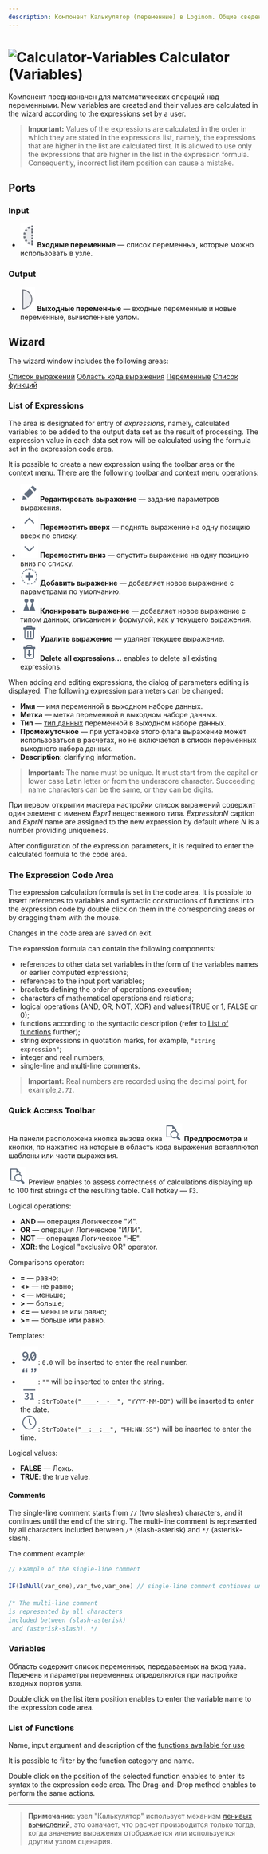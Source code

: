 ```yaml
---
description: Компонент Калькулятор (переменные) в Loginom. Общие сведения. Мастер настройки. Список функций. Переменные. Области окна настройки. Пример.
---
```

# ![Calculator-Variables](./../../images/icons/components/calc-variables_default.svg) Calculator (Variables)

Компонент предназначен для математических операций над переменными. New variables are created and their values are calculated in the wizard according to the expressions set by a user.

> **Important:** Values of the expressions are calculated in the order in which they are stated in the expressions list, namely, the expressions that are higher in the list are calculated first. It is allowed to use only the expressions that are higher in the list in the expression formula. Consequently, incorrect list item position can cause a mistake.

## Ports

### Input

* ![Входные переменные](./../../images/icons/app/node/ports/inputs-optional/variable_inactive.svg) **Входные переменные** — список переменных, которые можно использовать в узле.

### Output

* ![Выходные переменные](./../../images/icons/app/node/ports/outputs/variable_inactive.svg) **Выходные переменные** — входные переменные и новые переменные, вычисленные узлом.

## Wizard

The wizard window includes the following areas:

[Список выражений](#spisok-vyrazheniy)
[Область кода выражения](#oblast-koda-vyrazheniya)
[Переменные](#peremennye)
[Список функций](#spisok-funktsiy)

### List of Expressions

The area is designated for entry of *expressions*, namely, calculated variables to be added to the output data set as the result of processing. The expression value in each data set row will be calculated using the formula set in the expression code area.

It is possible to create a new expression using the toolbar area or the context menu. There are the following toolbar and context menu operations:

* ![Редактировать](./../../images/icons/common/toolbar-controls/edit_default.svg) **Редактировать выражение** — задание параметров выражения.
* ![Переместить вверх](./../../images/icons/common/toolbar-controls/up_default.svg) **Переместить вверх** — поднять выражение на одну позицию вверх по списку.
* ![Переместить вниз](./../../images/icons/common/toolbar-controls/down_default.svg) **Переместить вниз** — опустить выражение на одну позицию вниз по списку.
* ![Добавить выражение](./../../images/icons/common/toolbar-controls/plus_default.svg) **Добавить выражение** — добавляет новое выражение с параметрами по умолчанию.
* ![Добавить выражение по образцу](./../../images/icons/common/toolbar-controls/clone_default.svg) **Клонировать выражение** — добавляет новое выражение с типом данных, описанием и формулой, как у текущего выражения.
* ![Удалить выражение](./../../images/icons/common/toolbar-controls/delete_default.svg) **Удалить выражение** — удаляет текущее выражение.
* ![Delete all expressions](./../../images/icons/common/toolbar-controls/delete-all_default.svg) **Delete all expressions…** enables to delete all existing expressions.

When adding and editing expressions, the dialog of parameters editing is displayed. The following expression parameters can be changed:

* **Имя** — имя переменной в выходном наборе данных.
* **Метка** — метка переменной в выходном наборе данных.
* **Тип** — [тип данных](./../../data/datatype.md) переменной в выходном наборе данных.
* **Промежуточное** — при установке этого флага выражение может использоваться в расчетах, но не включается в список переменных выходного набора данных.
* **Description**: clarifying information.

> **Important:** The name must be unique. It must start from the capital or lower case Latin letter or from the underscore character. Succeeding name characters can be the same, or they can be digits.

При первом открытии мастера настройки список выражений содержит один элемент с именем *Expr1* вещественного типа. *ExpressionN* caption and *ExprN* name are assigned to the new expression by default where *N* is a number providing uniqueness.

After configuration of the expression parameters, it is required to enter the calculated formula to the code area.

### The Expression Code Area

The expression calculation formula is set in the code area. It is possible to insert references to variables and syntactic constructions of functions into the expression code by double click on them in the corresponding areas or by dragging them with the mouse.

Changes in the code area are saved on exit.

The expression formula can contain the following components:

* references to other data set variables in the form of the variables names or earlier computed expressions;
* references to the input port variables;
* brackets defining the order of operations execution;
* characters of mathematical operations and relations;
* logical operations (AND, OR, NOT, XOR) and values(TRUE or 1, FALSE or 0);
* functions according to the syntactic description (refer to [List of functions](#spisok-funktsiy) further);
* string expressions in quotation marks, for example, `"string expression"`;
* integer and real numbers;
* single-line and multi-line comments.

> **Important:** Real numbers are recorded using the decimal point, for example,*`2.71`*.

### Quick Access Toolbar

На панели расположена кнопка вызова окна ![Предпросмотр](./../../images/icons/common/toolbar-controls/print-preview_default.svg) **Предпросмотра** и кнопки, по нажатию на которые в область кода выражения вставляются шаблоны или части выражения.

![Preview](./../../images/icons/common/toolbar-controls/print-preview_default.svg) Preview enables to assess correctness of calculations displaying up to 100 first strings of the resulting table. Call hotkey — `F3`.

Logical operations:

* **AND** — операция Логическое "И".
* **OR** — операция Логическое "ИЛИ".
* **NOT** — операция Логическое "НЕ".
* **XOR**: the Logical "exclusive OR" operator.

Comparisons operator:

* **=** — равно;
* **<>** — не равно;
* **<** — меньше;
* **>** — больше;
* **<=** — меньше или равно;
* **>=** — больше или равно.

Templates:

* ![Real number](./../../images/icons/common/toolbar-controls/type-float_default.svg): `0.0` will be inserted to enter the real number.
* ![String](./../../images/icons/common/toolbar-controls/type-string_default.svg): `""` will be inserted to enter the string.
* ![Date](./../../images/icons/common/toolbar-controls/type-date_default.svg): `StrToDate("____-__-__", "YYYY-MM-DD")` will be inserted to enter the date.
* ![Time](./../../images/icons/common/toolbar-controls/type-time_default.svg): `StrToDate("__:__:__", "HH:NN:SS")` will be inserted to enter the time.

Logical values:

* **FALSE** — Ложь.
* **TRUE**: the true value.

#### Comments

The single-line comment starts from `//` (two slashes) characters, and it continues until the end of the string. The multi-line comment is represented by all characters included between `/*` (slash-asterisk) and `*/` (asterisk-slash).

The comment example:

```java
// Example of the single-line comment

IF(IsNull(var_one),var_two,var_one) // single-line comment continues until the end of the string

/* The multi-line comment
is represented by all characters
included between (slash-asterisk)
 and (asterisk-slash). */
```

### Variables

Область содержит список переменных, передаваемых на вход узла. Перечень и параметры переменных определяются при настройке входных портов узла.

Double click on the list item position enables to enter the variable name to the expression code area.

### List of Functions

Name, input argument and description of the [functions available for use](./../func/calc-func/README.md)

It is possible to filter by the function category and name.

Double click on the position of the selected function enables to enter its syntax to the expression code area. The Drag-and-Drop method enables to perform the same actions.

---

> **Примечание**: узел "Калькулятор" использует механизм [ленивых вычислений](https://wiki.loginom.ru/articles/lazy-evaluation.html), это означает, что расчет производится только тогда, когда значение выражения отображается или используется другим узлом сценария.
